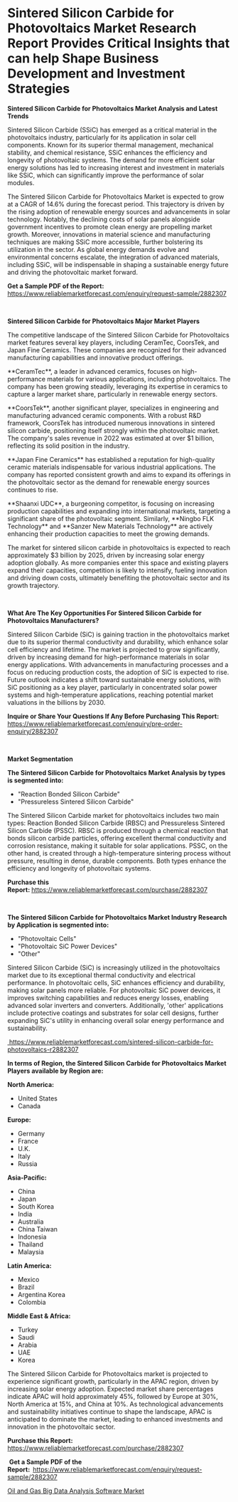 <p><h1>Sintered Silicon Carbide for Photovoltaics Market Research Report Provides Critical Insights that can help Shape Business Development and Investment Strategies</h1></p><p><strong>Sintered Silicon Carbide for Photovoltaics Market Analysis and Latest Trends</strong></p>
<p><p>Sintered Silicon Carbide (SSiC) has emerged as a critical material in the photovoltaics industry, particularly for its application in solar cell components. Known for its superior thermal management, mechanical stability, and chemical resistance, SSiC enhances the efficiency and longevity of photovoltaic systems. The demand for more efficient solar energy solutions has led to increasing interest and investment in materials like SSiC, which can significantly improve the performance of solar modules.</p><p>The Sintered Silicon Carbide for Photovoltaics Market is expected to grow at a CAGR of 14.6% during the forecast period. This trajectory is driven by the rising adoption of renewable energy sources and advancements in solar technology. Notably, the declining costs of solar panels alongside government incentives to promote clean energy are propelling market growth. Moreover, innovations in material science and manufacturing techniques are making SSiC more accessible, further bolstering its utilization in the sector. As global energy demands evolve and environmental concerns escalate, the integration of advanced materials, including SSiC, will be indispensable in shaping a sustainable energy future and driving the photovoltaic market forward.</p></p>
<p><strong>Get a Sample PDF of the Report:&nbsp;</strong> <a href="https://www.reliablemarketforecast.com/enquiry/request-sample/2882307?utm_campaign=3106&utm_medium=2&utm_source=Github&utm_content=ia&utm_term=13032025&utm_id=sintered-silicon-carbide-for-photovoltaics">https://www.reliablemarketforecast.com/enquiry/request-sample/2882307</a></p>
<p>&nbsp;</p>
<p><strong>Sintered Silicon Carbide for Photovoltaics Major Market Players</strong></p>
<p><p>The competitive landscape of the Sintered Silicon Carbide for Photovoltaics market features several key players, including CeramTec, CoorsTek, and Japan Fine Ceramics. These companies are recognized for their advanced manufacturing capabilities and innovative product offerings.</p><p>**CeramTec**, a leader in advanced ceramics, focuses on high-performance materials for various applications, including photovoltaics. The company has been growing steadily, leveraging its expertise in ceramics to capture a larger market share, particularly in renewable energy sectors. </p><p>**CoorsTek**, another significant player, specializes in engineering and manufacturing advanced ceramic components. With a robust R&D framework, CoorsTek has introduced numerous innovations in sintered silicon carbide, positioning itself strongly within the photovoltaic market. The company's sales revenue in 2022 was estimated at over $1 billion, reflecting its solid position in the industry.</p><p>**Japan Fine Ceramics** has established a reputation for high-quality ceramic materials indispensable for various industrial applications. The company has reported consistent growth and aims to expand its offerings in the photovoltaic sector as the demand for renewable energy sources continues to rise.</p><p>**Shaanxi UDC**, a burgeoning competitor, is focusing on increasing production capabilities and expanding into international markets, targeting a significant share of the photovoltaic segment. Similarly, **Ningbo FLK Technology** and **Sanzer New Materials Technology** are actively enhancing their production capacities to meet the growing demands.</p><p>The market for sintered silicon carbide in photovoltaics is expected to reach approximately $3 billion by 2025, driven by increasing solar energy adoption globally. As more companies enter this space and existing players expand their capacities, competition is likely to intensify, fueling innovation and driving down costs, ultimately benefiting the photovoltaic sector and its growth trajectory.</p></p>
<p>&nbsp;</p>
<p><strong>What Are The Key Opportunities For Sintered Silicon Carbide for Photovoltaics Manufacturers?</strong></p>
<p><p>Sintered Silicon Carbide (SiC) is gaining traction in the photovoltaics market due to its superior thermal conductivity and durability, which enhance solar cell efficiency and lifetime. The market is projected to grow significantly, driven by increasing demand for high-performance materials in solar energy applications. With advancements in manufacturing processes and a focus on reducing production costs, the adoption of SiC is expected to rise. Future outlook indicates a shift toward sustainable energy solutions, with SiC positioning as a key player, particularly in concentrated solar power systems and high-temperature applications, reaching potential market valuations in the billions by 2030.</p></p>
<p><strong>Inquire or Share Your Questions If Any Before Purchasing This Report:</strong> <a href="https://www.reliablemarketforecast.com/enquiry/pre-order-enquiry/2882307?utm_campaign=3106&utm_medium=2&utm_source=Github&utm_content=ia&utm_term=13032025&utm_id=sintered-silicon-carbide-for-photovoltaics">https://www.reliablemarketforecast.com/enquiry/pre-order-enquiry/2882307</a></p>
<p>&nbsp;</p>
<p><strong>Market Segmentation</strong></p>
<p><strong>The Sintered Silicon Carbide for Photovoltaics Market Analysis by types is segmented into:</strong></p>
<p><ul><li>"Reaction Bonded Silicon Carbide"</li><li>"Pressureless Sintered Silicon Carbide"</li></ul></p>
<p><p>The Sintered Silicon Carbide market for photovoltaics includes two main types: Reaction Bonded Silicon Carbide (RBSC) and Pressureless Sintered Silicon Carbide (PSSC). RBSC is produced through a chemical reaction that bonds silicon carbide particles, offering excellent thermal conductivity and corrosion resistance, making it suitable for solar applications. PSSC, on the other hand, is created through a high-temperature sintering process without pressure, resulting in dense, durable components. Both types enhance the efficiency and longevity of photovoltaic systems.</p></p>
<p><strong>Purchase this Report:&nbsp;</strong><a href="https://www.reliablemarketforecast.com/purchase/2882307?utm_campaign=3106&utm_medium=2&utm_source=Github&utm_content=ia&utm_term=13032025&utm_id=sintered-silicon-carbide-for-photovoltaics">https://www.reliablemarketforecast.com/purchase/2882307</a></p>
<p>&nbsp;</p>
<p><strong>The Sintered Silicon Carbide for Photovoltaics Market Industry Research by Application is segmented into:</strong></p>
<p><ul><li>"Photovoltaic Cells"</li><li>"Photovoltaic SiC Power Devices"</li><li>"Other"</li></ul></p>
<p><p>Sintered Silicon Carbide (SiC) is increasingly utilized in the photovoltaics market due to its exceptional thermal conductivity and electrical performance. In photovoltaic cells, SiC enhances efficiency and durability, making solar panels more reliable. For photovoltaic SiC power devices, it improves switching capabilities and reduces energy losses, enabling advanced solar inverters and converters. Additionally, 'other' applications include protective coatings and substrates for solar cell designs, further expanding SiC's utility in enhancing overall solar energy performance and sustainability.</p></p>
<p><a href="https://www.reliablemarketforecast.com/sintered-silicon-carbide-for-photovoltaics-r2882307?utm_campaign=3106&utm_medium=2&utm_source=Github&utm_content=ia&utm_term=13032025&utm_id=sintered-silicon-carbide-for-photovoltaics">&nbsp;https://www.reliablemarketforecast.com/sintered-silicon-carbide-for-photovoltaics-r2882307</a></p>
<p><strong>In terms of Region, the Sintered Silicon Carbide for Photovoltaics Market Players available by Region are:</strong></p>
<p>
    <p> <strong> North America: </strong>
        <ul>
            <li>United States</li>
            <li>Canada</li>
        </ul>
        </p> 
    <p> <strong> Europe: </strong>
        <ul>
            <li>Germany</li>
            <li>France</li>
            <li>U.K.</li>
            <li>Italy</li>
            <li>Russia</li>
        </ul>
        </p> 
    <p> <strong> Asia-Pacific: </strong>
        <ul>
            <li>China</li>
            <li>Japan</li>
            <li>South Korea</li>
            <li>India</li>
            <li>Australia</li>
            <li>China Taiwan</li>
            <li>Indonesia</li>
            <li>Thailand</li>
            <li>Malaysia</li>
        </ul>
        </p> 
    <p> <strong> Latin America: </strong>
        <ul>
            <li>Mexico</li>
            <li>Brazil</li>
            <li>Argentina Korea</li>
            <li>Colombia</li>
        </ul>
        </p> 
    <p> <strong> Middle East & Africa: </strong>
        <ul>
            <li>Turkey</li>
            <li>Saudi</li>
            <li>Arabia</li>
            <li>UAE</li>
            <li>Korea</li>
        </ul>
    </p>
    </p>
<p><p>The Sintered Silicon Carbide for Photovoltaics market is projected to experience significant growth, particularly in the APAC region, driven by increasing solar energy adoption. Expected market share percentages indicate APAC will hold approximately 45%, followed by Europe at 30%, North America at 15%, and China at 10%. As technological advancements and sustainability initiatives continue to shape the landscape, APAC is anticipated to dominate the market, leading to enhanced investments and innovation in the photovoltaic sector.</p></p>
<p><strong>Purchase this Report: </strong><a href="https://www.reliablemarketforecast.com/purchase/2882307?utm_campaign=3106&utm_medium=2&utm_source=Github&utm_content=ia&utm_term=13032025&utm_id=sintered-silicon-carbide-for-photovoltaics">https://www.reliablemarketforecast.com/purchase/2882307</a></p>
<p>&nbsp;<strong>Get a Sample PDF of the Report:&nbsp;&nbsp;</strong><a href="https://www.reliablemarketforecast.com/enquiry/request-sample/2882307?utm_campaign=3106&utm_medium=2&utm_source=Github&utm_content=ia&utm_term=13032025&utm_id=sintered-silicon-carbide-for-photovoltaics">https://www.reliablemarketforecast.com/enquiry/request-sample/2882307</a></p>
<p><strong></strong></p>
<p><p><a href="https://github.com/ternainglin/Market-Research-Report-List-1/blob/main/oil-and-gas-big-data-analysis-software-market.md?utm_campaign=3106&utm_medium=2&utm_source=Github&utm_content=ia&utm_term=13032025&utm_id=sintered-silicon-carbide-for-photovoltaics">Oil and Gas Big Data Analysis Software Market</a></p></p>